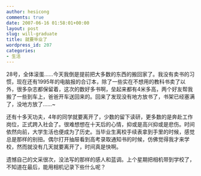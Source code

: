 ```yaml
---
author: hesicong
comments: true
date: 2007-06-16 01:58:01+00:00
layout: post
slug: will-graduate
title: 就要毕业了
wordpress_id: 207
categories:
- 生活
---
```


28号，全体滚蛋……今天我倒是提前把大多数的东西的搬回家了。我没有卖书的习惯，现在还有1995年的电脑报的合订本，除了一些实在不想用的教科书卖了以外，很多杂志都保留着，这次的数好多书啊，垒起来都有4米多高，两个好友帮我搬了一些到车上，爸爸开车送回来的。回来了发现没有地方放书了，书架已经塞满了，没地方放了……~

还有十多天功夫，4年的同学就要离开了，少数的留下读研，更多数的是奔赴工作岗位，正式跨入社会了。很难想想在十天后的心情，抑或是高兴抑或是悲伤。时间依然向前，大学生活也便成为了历史。当毕业生离校手续表拿到手里的时候，感觉总是那样的别扭。偶尔打开抽屉看到高考录取通知书的时候，仿佛觉得我才来学校，然而就没有几天就要离开了，时间真是快啊。

遗憾自己的文采很次，没法写的那样的感人和蓝调。上个星期把相机带到学校了，不知道在最后，能用相机记录下些什么呢？
